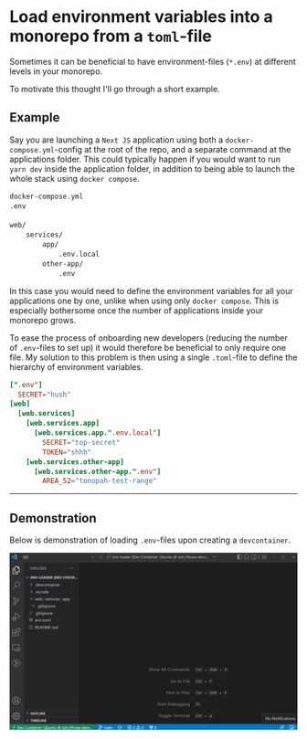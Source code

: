 # Load environment variables into a monorepo from a `toml`-file

Sometimes it can be beneficial to have environment-files (`*.env`) at different levels in your monorepo.

To motivate this thought I'll go through a short example. 

## Example

Say you are launching a `Next JS` application using both a `docker-compose.yml`-config at the root of the repo, and a separate command at the applications folder. This could typically happen if you would want to run `yarn dev` inside the application folder, in addition to being able to launch the whole stack using `docker compose`.

```markdown
docker-compose.yml
.env

web/
    services/
        app/
            .env.local
        other-app/
            .env
```

In this case you would need to define the environment variables for all your applications one by one, unlike when using only `docker compose`. This is especially bothersome once the number of applications inside your monorepo grows.

To ease the process of onboarding new developers (reducing the number of `.env`-files to set up) it would therefore be beneficial to only require one file. My solution to this problem is then using a single `.toml`-file to define the hierarchy of environment variables.

```toml
[".env"]
  SECRET="hush"
[web]
  [web.services]
    [web.services.app] 
      [web.services.app.".env.local"] 
        SECRET="top-secret"
        TOKEN="shhh"
    [web.services.other-app] 
      [web.services.other-app.".env"] 
        AREA_52="tonopah-test-range"
```
****
## Demonstration

Below is demonstration of loading `.env`-files upon creating a `devcontainer`.

![Demonstration of loading env-files][env-loader-demo]

[env-loader-demo]: https://github.com/endrekrohn/monorepo-env-loader/blob/assets/env-loader.gif